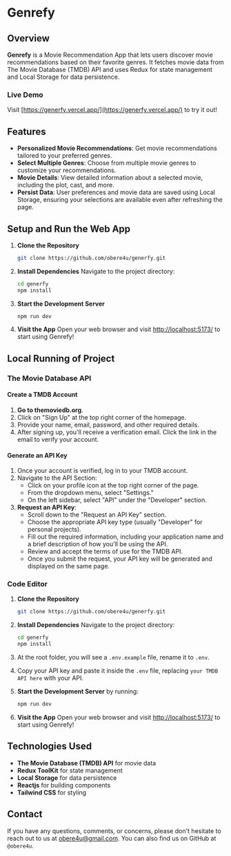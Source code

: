 
# Genrefy

## Overview

**Genrefy** is a Movie Recommendation App that lets users discover movie recommendations based on their favorite genres. It fetches movie data from The Movie Database (TMDB) API and uses Redux for state management and Local Storage for data persistence.

### Live Demo

Visit [https://generfy.vercel.app/](https://generfy.vercel.app/) to try it out!

## Features

- **Personalized Movie Recommendations**: Get movie recommendations tailored to your preferred genres.
- **Select Multiple Genres**: Choose from multiple movie genres to customize your recommendations.
- **Movie Details**: View detailed information about a selected movie, including the plot, cast, and more.
- **Persist Data**: User preferences and movie data are saved using Local Storage, ensuring your selections are available even after refreshing the page.

## Setup and Run the Web App

1. **Clone the Repository**
   ```bash
   git clone https://github.com/obere4u/generfy.git
   ```

2. **Install Dependencies**
   Navigate to the project directory:
   ```bash
   cd generfy
   npm install
   ```

3. **Start the Development Server**
   ```bash
   npm run dev
   ```

4. **Visit the App**
   Open your web browser and visit [http://localhost:5173/](http://localhost:5173/) to start using Genrefy!

## Local Running of Project

### The Movie Database API

#### Create a TMDB Account

1. **Go to themoviedb.org**.
2. Click on "Sign Up" at the top right corner of the homepage.
3. Provide your name, email, password, and other required details.
4. After signing up, you'll receive a verification email. Click the link in the email to verify your account.

#### Generate an API Key

1. Once your account is verified, log in to your TMDB account.
2. Navigate to the API Section:
   - Click on your profile icon at the top right corner of the page.
   - From the dropdown menu, select "Settings."
   - On the left sidebar, select "API" under the "Developer" section.
3. **Request an API Key**:
   - Scroll down to the "Request an API Key" section.
   - Choose the appropriate API key type (usually "Developer" for personal projects).
   - Fill out the required information, including your application name and a brief description of how you'll be using the API.
   - Review and accept the terms of use for the TMDB API.
   - Once you submit the request, your API key will be generated and displayed on the same page.

### Code Editor

1. **Clone the Repository**
   ```bash
   git clone https://github.com/obere4u/generfy.git
   ```

2. **Install Dependencies**
   Navigate to the project directory:
   ```bash
   cd generfy
   npm install
   ```

3. At the root folder, you will see a `.env.example` file, rename it to `.env`.

4. Copy your API key and paste it inside the `.env` file, replacing `your TMDB API here` with your API.

5. **Start the Development Server** by running:
   ```bash
   npm run dev
   ```

6. **Visit the App**
   Open your web browser and visit [http://localhost:5173/](http://localhost:5173/) to start using Genrefy!

## Technologies Used

- **The Movie Database (TMDB) API** for movie data
- **Redux ToolKit** for state management
- **Local Storage** for data persistence
- **Reactjs** for building components
- **Tailwind CSS** for styling

## Contact

If you have any questions, comments, or concerns, please don't hesitate to reach out to us at [obere4u@gmail.com](mailto:obere4u@gmail.com). You can also find us on GitHub at `@obere4u`.